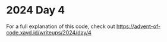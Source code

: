 # 2024 Day 4

For a full explanation of this code, check out https://advent-of-code.xavd.id/writeups/2024/day/4